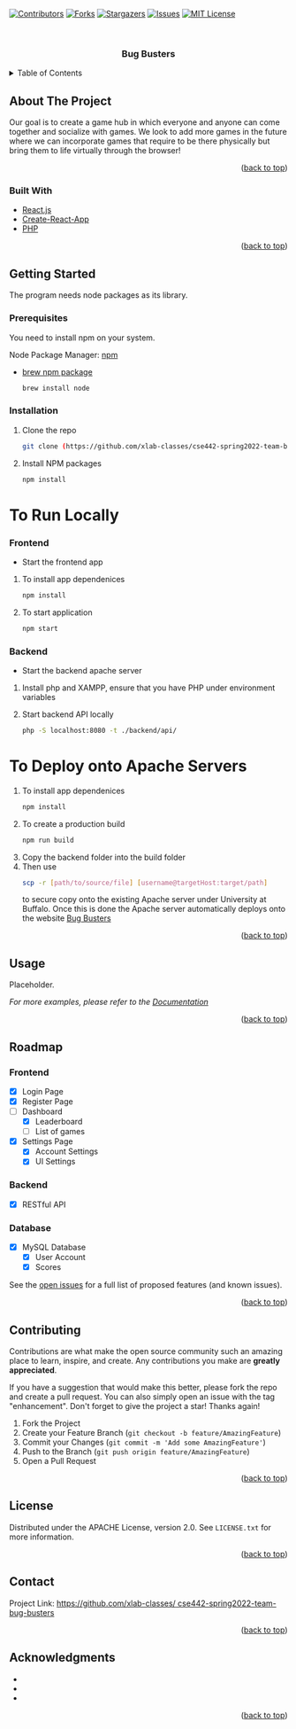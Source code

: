 <div id="top"></div>
<!--
*** TEMPLATE SOURCE - https://github.com/othneildrew/Best-README-Template
*** ALL CREDIT GOES TO - https://github.com/othneildrew
-->



<!-- PROJECT SHIELDS -->
<!--
*** I'm using markdown "reference style" links for readability.
*** Reference links are enclosed in brackets [ ] instead of parentheses ( ).
*** See the bottom of this document for the declaration of the reference variables
*** for contributors-url, forks-url, etc. This is an optional, concise syntax you may use.
*** https://www.markdownguide.org/basic-syntax/#reference-style-links
-->
[![Contributors][contributors-shield]][contributors-url]
[![Forks][forks-shield]][forks-url]
[![Stargazers][stars-shield]][stars-url]
[![Issues][issues-shield]][issues-url]
[![MIT License][license-shield]][license-url]

[//]: # ([![LinkedIn][linkedin-shield]][linkedin-url])



<!-- PROJECT LOGO -->
<br />
<div align="center">
<h3 align="center">Bug Busters</h3>
</div>



<!-- TABLE OF CONTENTS -->
<details>
  <summary>Table of Contents</summary>
  <ol>
    <li>
      <a href="#about-the-project">About The Project</a>
      <ul>
        <li><a href="#built-with">Built With</a></li>
      </ul>
    </li>
    <li>
      <a href="#getting-started">Getting Started</a>
      <ul>
        <li><a href="#prerequisites">Prerequisites</a></li>
        <li><a href="#installation">Installation</a></li>
      </ul>
    </li>
    <li><a href="#usage">Usage</a></li>
    <li><a href="#roadmap">Roadmap</a></li>
    <li><a href="#contributing">Contributing</a></li>
    <li><a href="#license">License</a></li>
    <li><a href="#contact">Contact</a></li>
    <li><a href="#acknowledgments">Acknowledgments</a></li>
  </ol>
</details>



<!-- ABOUT THE PROJECT -->
## About The Project
Our goal is to create a game hub in which everyone and anyone can come together and socialize with games. We look to add more games in the future where we can incorporate games that require to be there physically but bring them to life virtually through the browser!
<p align="right">(<a href="#top">back to top</a>)</p>



### Built With

* [React.js](https://reactjs.org/)
* [Create-React-App](https://create-react-app.dev/docs/getting-started/)
* [PHP](https://www.php.net/manual/en/getting-started.php)

<p align="right">(<a href="#top">back to top</a>)</p>



<!-- GETTING STARTED -->
## Getting Started

The program needs node packages as its library. 

### Prerequisites

You need to install npm on your system.

Node Package Manager: [npm](https://docs.npmjs.com/downloading-and-installing-node-js-and-npm/)
  
* [brew npm package](https://formulae.brew.sh/formula/node/)
  ```sh
  brew install node
  ```

### Installation

1. Clone the repo
   ```sh
   git clone (https://github.com/xlab-classes/cse442-spring2022-team-bug-busters)
   ```
2. Install NPM packages
   ```sh
   npm install
   ```
# To Run Locally
### Frontend

* Start the frontend app

1. To install app dependenices
   ```sh
   npm install
   ```
2. To start application
   ```sh
   npm start
   ```
### Backend

* Start the backend apache server

1. Install php and XAMPP, ensure that you have PHP under environment variables

2. Start backend API locally
   ```sh
   php -S localhost:8080 -t ./backend/api/
   ```
   
# To Deploy onto Apache Servers

1. To install app dependenices
   ```sh
   npm install
   ```
2. To create a production build
   ```sh
   npm run build
   ```
3. Copy the backend folder into the build folder
4. Then use 
   ```sh
   scp -r [path/to/source/file] [username@targetHost:target/path]
   ```
   to secure copy onto the existing Apache server under University at Buffalo. Once this is done the Apache server automatically deploys onto the website [Bug Busters](https://www-student.cse.buffalo.edu/CSE442-542/2022-Spring/cse-442h/) 
   
<p align="right">(<a href="#top">back to top</a>)</p>


<!-- USAGE EXAMPLES -->
## Usage

Placeholder.

_For more examples, please refer to the [Documentation](https://example.com)_

<p align="right">(<a href="#top">back to top</a>)</p>



<!-- ROADMAP -->
## Roadmap

### Frontend

- [x] Login Page
- [x] Register Page
- [ ] Dashboard
  - [x] Leaderboard
  - [ ] List of games
- [x] Settings Page
  - [x] Account Settings
  - [x] UI Settings

### Backend

- [x] RESTful API

### Database

- [x] MySQL Database 
  - [x] User Account
  - [x] Scores

See the [open issues]((https://github.com/xlab-classes/cse442-spring2022-team-bug-busters/issues)) for a full list of proposed features (and known issues).

<p align="right">(<a href="#top">back to top</a>)</p>



<!-- CONTRIBUTING -->
## Contributing

Contributions are what make the open source community such an amazing place to learn, inspire, and create. Any contributions you make are **greatly appreciated**.

If you have a suggestion that would make this better, please fork the repo and create a pull request. You can also simply open an issue with the tag "enhancement".
Don't forget to give the project a star! Thanks again!

1. Fork the Project
2. Create your Feature Branch (`git checkout -b feature/AmazingFeature`)
3. Commit your Changes (`git commit -m 'Add some AmazingFeature'`)
4. Push to the Branch (`git push origin feature/AmazingFeature`)
5. Open a Pull Request

<p align="right">(<a href="#top">back to top</a>)</p>



<!-- LICENSE -->
## License

Distributed under the APACHE License, version 2.0. See `LICENSE.txt` for more information.

<p align="right">(<a href="#top">back to top</a>)</p>



<!-- CONTACT -->
## Contact

Project Link: [https://github.com/xlab-classes/
cse442-spring2022-team-bug-busters](https://github.com/xlab-classes/cse442-spring2022-team-bug-busters)

<p align="right">(<a href="#top">back to top</a>)</p>



<!-- ACKNOWLEDGMENTS -->
## Acknowledgments

* []()
* []()
* []()

<p align="right">(<a href="#top">back to top</a>)</p>



<!-- MARKDOWN LINKS & IMAGES -->
<!-- https://www.markdownguide.org/basic-syntax/#reference-style-links -->
<!-- Shield will be updated once the repo changed to public -->
[contributors-shield]: https://img.shields.io/github/contributors/xlab-classes/cse442-spring2022-team-bug-busters.svg?style=for-the-badge
[contributors-url]: https://github.com/xlab-classes/cse442-spring2022-team-bug-busters/graphs/contributors
[forks-shield]: https://img.shields.io/github/forks/xlab-classes/cse442-spring2022-team-bug-busters.svg?style=for-the-badge
[forks-url]: https://github.com/xlab-classes/cse442-spring2022-team-bug-busters/network/membersls


[stars-shield]: https://img.shields.io/github/stars/xlab-classes/cse442-spring2022-team-bug-busters.svg?style=for-the-badge
[stars-url]: https://github.com/xlab-classes/cse442-spring2022-team-bug-busters/stargazers
[issues-shield]: https://img.shields.io/github/issues/xlab-classes/cse442-spring2022-team-bug-busters.svg?style=for-the-badge
[issues-url]: https://github.com/xlab-classes/cse442-spring2022-team-bug-busters/issues
[license-shield]: https://img.shields.io/github/license/xlab-classes/cse442-spring2022-team-bug-busters.svg?style=for-the-badge
[license-url]: https://github.com/xlab-classes/cse442-spring2022-team-bug-busters/blob/master/LICENSE.txt
[linkedin-shield]: https://img.shields.io/badge/-LinkedIn-black.svg?style=for-the-badge&logo=linkedin&colorB=555
[linkedin-url]: https://linkedin.com/in/linkedin_username
[product-screenshot]: images/logo.png
